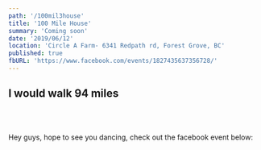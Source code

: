 ```yaml
---
path: '/100mil3house'
title: '100 Mile House'
summary: 'Coming soon'
date: '2019/06/12'
location: 'Circle A Farm- 6341 Redpath rd, Forest Grove, BC'
published: true
fbURL: 'https://www.facebook.com/events/1827435637356728/'
---
```


## I would walk 94 miles

<br/><br/>

Hey guys, hope to see you dancing, check out the facebook event below: 